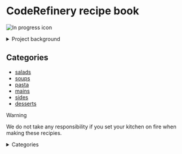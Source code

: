 # CodeRefinery recipe book
![In progress icon](https://img.shields.io/badge/In_progress-blue)

<details>
<summary>
Project background
</summary>
We use this repository to teach Git and also to collect
some nice recipes.

This exercise is created from https://github.com/coderefinery/recipe-book-template.
If you wish to improve the exercise itself, please direct your pull requests
towards the template repository.
</details>


## Categories

- [salads](salads)
- [soups](soups)
- [pasta](pasta)
- [mains](mains)
- [sides](sides)
- [desserts](desserts)

> [!WARNING]
> We do not take any responsibility if you set your kitchen on fire when making these recipies.

<details>
<summary>
Categories
</summary>
## Categories
We use this repository to teach Git and also to collect
some nice recipes.

This exercise is created from https://github.com/coderefinery/recipe-book-template.
If you wish to improve the exercise itself, please direct your pull requests
towards the template repository.
</details>
